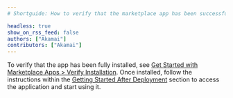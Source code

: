 ```yaml
---
# Shortguide: How to verify that the marketplace app has been successfully installed.

headless: true
show_on_rss_feed: false
authors: ["Akamai"]
contributors: ["Akamai"]
---
```


To verify that the app has been fully installed, see [Get Started with Marketplace Apps > Verify Installation](/docs/marketplace-docs/get-started/#verify-installation). Once installed, follow the instructions within the [Getting Started After Deployment](#getting-started-after-deployment) section to access the application and start using it.